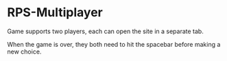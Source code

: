 # RPS-Multiplayer

Game supports two players, each can open the site in a separate tab.

When the game is over, they both need to hit the spacebar before making a new choice.